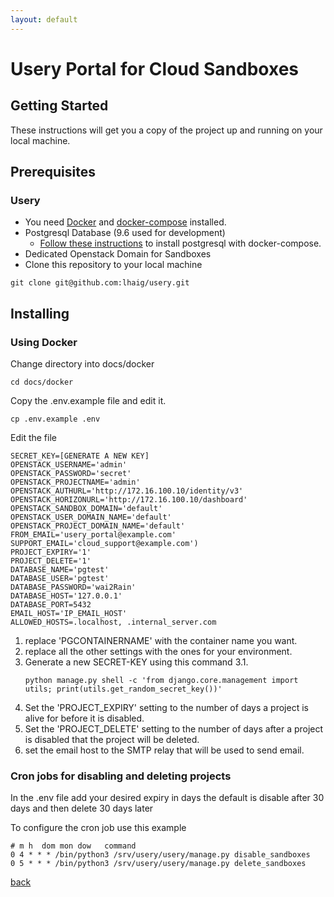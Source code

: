 ```yaml
---
layout: default
---
```

# Usery Portal for Cloud Sandboxes
## Getting Started

These instructions will get you a copy of the project up and running on your local machine.

## Prerequisites

### Usery

* You need [Docker](https://docs.docker.com/install/) and [docker-compose](https://docs.docker.com/v17.09/compose/install/#install-compose) installed.
* Postgresql Database (9.6 used for development)
    * [Follow these instructions](./docs/postgres/postgres_install.md) to install postgresql with docker-compose.
* Dedicated Openstack Domain for Sandboxes
*  Clone this repository to your local machine
```
git clone git@github.com:lhaig/usery.git
```

## Installing
### Using Docker
Change directory into docs/docker
```
cd docs/docker
```

Copy the .env.example file and edit it.
```
cp .env.example .env
```
Edit the file
```
SECRET_KEY=[GENERATE A NEW KEY]
OPENSTACK_USERNAME='admin'
OPENSTACK_PASSWORD='secret'
OPENSTACK_PROJECTNAME='admin'
OPENSTACK_AUTHURL='http://172.16.100.10/identity/v3'
OPENSTACK_HORIZONURL='http://172.16.100.10/dashboard'
OPENSTACK_SANDBOX_DOMAIN='default'
OPENSTACK_USER_DOMAIN_NAME='default'
OPENSTACK_PROJECT_DOMAIN_NAME='default'
FROM_EMAIL='usery_portal@example.com'
SUPPORT_EMAIL='cloud_support@example.com')
PROJECT_EXPIRY='1'
PROJECT_DELETE='1'
DATABASE_NAME='pgtest'
DATABASE_USER='pgtest'
DATABASE_PASSWORD='wai2Rain'
DATABASE_HOST='127.0.0.1'
DATABASE_PORT=5432
EMAIL_HOST='IP_EMAIL_HOST'
ALLOWED_HOSTS=.localhost, .internal_server.com
```
1. replace 'PGCONTAINERNAME' with the container name you want.
2. replace all the other settings with the ones for your environment.
3. Generate a new SECRET-KEY using this command
  3.1.
      ```
      python manage.py shell -c 'from django.core.management import utils; print(utils.get_random_secret_key())'
      ```
4. Set the 'PROJECT_EXPIRY' setting to the number of days a project is alive for before it is disabled.
5. Set the 'PROJECT_DELETE' setting to the number of days after a project is disabled that the project will be deleted.
6. set the email host to the SMTP relay that will be used to send email.

### Cron jobs for disabling and deleting projects

In the .env file add your desired expiry in days the default is disable after 30 days and then delete 30 days later

To configure the cron job use this example

```
# m h  dom mon dow   command
0 4 * * * /bin/python3 /srv/usery/usery/manage.py disable_sandboxes
0 5 * * * /bin/python3 /srv/usery/usery/manage.py delete_sandboxes
```

[back](./)
